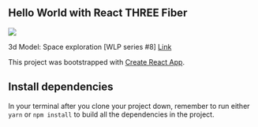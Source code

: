## Hello World with React THREE Fiber

![](https://i.ibb.co/G3fwnJT/r3f-png.jpg)

3d Model: Space exploration [WLP series #8]
[Link](https://sketchfab.com/3d-models/space-exploration-wlp-series-8-91964c1ce1a34c3985b6257441efa500)

This project was bootstrapped with [Create React App](https://github.com/facebook/create-react-app).

## Install dependencies

In your terminal after you clone your project down, remember to run either `yarn` or `npm install` to build all the dependencies in the project.
